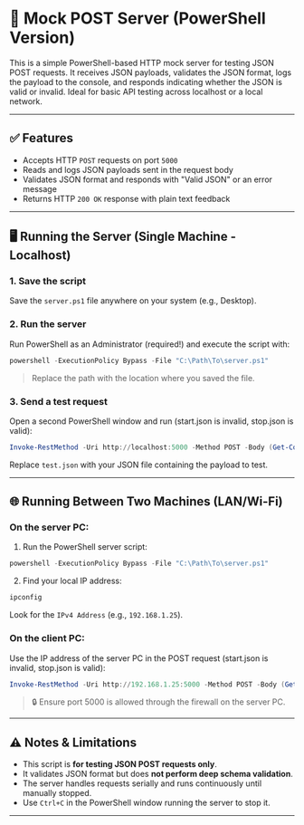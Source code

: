 # 🎢 Mock POST Server (PowerShell Version)

This is a simple PowerShell-based HTTP mock server for testing JSON POST requests. It receives JSON payloads, validates the JSON format, logs the payload to the console, and responds indicating whether the JSON is valid or invalid. Ideal for basic API testing across localhost or a local network.

---

## ✅ Features

- Accepts HTTP `POST` requests on port `5000`
- Reads and logs JSON payloads sent in the request body
- Validates JSON format and responds with "Valid JSON" or an error message
- Returns HTTP `200 OK` response with plain text feedback

---

## 🖥️ Running the Server (Single Machine - Localhost)

### 1. Save the script

Save the `server.ps1` file anywhere on your system (e.g., Desktop).

### 2. Run the server

Run PowerShell as an Administrator (required!) and execute the script with:

```powershell
powershell -ExecutionPolicy Bypass -File "C:\Path\To\server.ps1"
```

> Replace the path with the location where you saved the file.

### 3. Send a test request

Open a second PowerShell window and run (start.json is invalid, stop.json is valid):

```powershell
Invoke-RestMethod -Uri http://localhost:5000 -Method POST -Body (Get-Content -Raw -Path .\test.json) -ContentType "application/json"
```

Replace `test.json` with your JSON file containing the payload to test.

---

## 🌐 Running Between Two Machines (LAN/Wi-Fi)

### On the server PC:

1. Run the PowerShell server script:

```powershell
powershell -ExecutionPolicy Bypass -File "C:\Path\To\server.ps1"
```

2. Find your local IP address:

```powershell 
ipconfig
```

Look for the `IPv4 Address` (e.g., `192.168.1.25`).

### On the client PC:

Use the IP address of the server PC in the POST request (start.json is invalid, stop.json is valid):

```powershell
Invoke-RestMethod -Uri http://192.168.1.25:5000 -Method POST -Body (Get-Content -Raw -Path .\start.json) -ContentType "application/json"
```

> 🔒 Ensure port 5000 is allowed through the firewall on the server PC.

---

## ⚠️ Notes & Limitations

- This script is **for testing JSON POST requests only**.
- It validates JSON format but does **not perform deep schema validation**.
- The server handles requests serially and runs continuously until manually stopped.
- Use `Ctrl+C` in the PowerShell window running the server to stop it.

---
